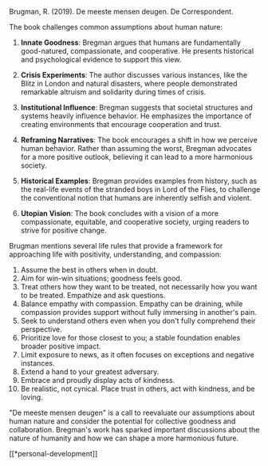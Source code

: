 Brugman, R. (2019). De meeste mensen deugen. De Correspondent.

The book challenges common assumptions about human nature:

1. **Innate Goodness**: Bregman argues that humans are fundamentally good-natured, compassionate, and cooperative. He presents historical and psychological evidence to support this view.
2. **Crisis Experiments**: The author discusses various instances, like the Blitz in London and natural disasters, where people demonstrated remarkable altruism and solidarity during times of crisis.
3. **Institutional Influence**: Bregman suggests that societal structures and systems heavily influence behavior. He emphasizes the importance of creating environments that encourage cooperation and trust.
4. **Reframing Narratives**: The book encourages a shift in how we perceive human behavior. Rather than assuming the worst, Bregman advocates for a more positive outlook, believing it can lead to a more harmonious society.
    
5. **Historical Examples**: Bregman provides examples from history, such as the real-life events of the stranded boys in Lord of the Flies, to challenge the conventional notion that humans are inherently selfish and violent.
6. **Utopian Vision**: The book concludes with a vision of a more compassionate, equitable, and cooperative society, urging readers to strive for positive change.

Brugman mentions several life rules that provide a framework for approaching life with positivity, understanding, and compassion:

1. Assume the best in others when in doubt.
2. Aim for win-win situations; goodness feels good.
3. Treat others how they want to be treated, not necessarily how you want to be treated. Empathize and ask questions.
4. Balance empathy with compassion. Empathy can be draining, while compassion provides support without fully immersing in another's pain.
5. Seek to understand others even when you don't fully comprehend their perspective.
6. Prioritize love for those closest to you; a stable foundation enables broader positive impact.
7. Limit exposure to news, as it often focuses on exceptions and negative instances.
8. Extend a hand to your greatest adversary.
9. Embrace and proudly display acts of kindness.
10. Be realistic, not cynical. Place trust in others, act with kindness, and be loving.

"De meeste mensen deugen" is a call to reevaluate our assumptions about human nature and consider the potential for collective goodness and collaboration. Bregman's work has sparked important discussions about the nature of humanity and how we can shape a more harmonious future.

[[*personal-development]]